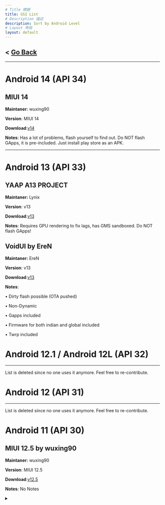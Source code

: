 ```yaml
---
# Title 標題
title: GSI List
# Description 描述
description: Sort by Android Level
# Layout 佈局
layout: default
---
```


< [Go Back](https://ios7jbpro.github.io/GSI-Collection/)
---

---

# Android 14 (API 34)

MIUI 14
---

**Maintaner:** wuxing90

**Version**: MIUI 14

**Download**:[v14](https://wxdowmloads.cn/%E7%BA%A2%E7%B1%B3Note8Pro%E5%88%B7%E6%9C%BA%E8%B5%84%E6%BA%90/%E7%AC%AC%E4%B8%89%E6%96%B9ROM/MIUI14/%E5%AE%89%E5%8D%9313%EF%BC%88Beta%EF%BC%89/Beta2/miui_BEGONIA_V14.0.23.1.26.DEV.TGGCNXM_01cf5ef225_13.0-beta2.zip)

**Notes**: Has a lot of problems, flash yourself to find out. Do NOT flash GApps, it is pre-included. Just install play store as an APK.


---

# Android 13 (API 33)

YAAP A13 PROJECT
---
**Maintaner:** Lynix

**Version**: v13

**Download**:[v13](https://gigenet.dl.sourceforge.net/project/lynixgsiprojects/A13/YAAP/01112022/YAAP-A13-ARM64-bvN.img.xz)

**Notes**: Requires GPU rendering to fix lags, has GMS sandboxed. Do NOT flash GApps!

VoidUI by EreN
---
**Maintaner:** EreN

**Version**: v13

**Download**:[v13](https://sourceforge.net/projects/erensrom-files/files/roms/a13/VoidUI/VoidUI-Tiramisu-begonia-13.0-20230218-0934-COMEBACK.zip/download)

**Notes**: 

• Dirty flash possible (OTA pushed)

• Non-Dynamic

• Gapps included

• Firmware for both indian and global included

• Twrp included
   
   
#  Android 12.1 / Android 12L (API 32)
---
List is deleted since no one uses it anymore. Feel free to re-contribute.

# Android 12 (API 31)
---
List is deleted since no one uses it anymore. Feel free to re-contribute.

# Android 11 (API 30)

MIUI 12.5 by wuxing90
---
**Maintaner:** wuxing90

**Version**: MIUI 12.5

**Download**:[v12.5](https://wxdowmloads.cn/d/红米Note8Pro刷机资源/第三方ROM/群主自用官改/21.11.24v4.x/ROM包/4.6/%5B卡线一体%5Dbegonia_23.3.5.dev-20230305_dd2e357db3_WUXINROM_V4.6_11.0.zip)

**Notes**: No Notes


<details><summary></summary>
</details>
